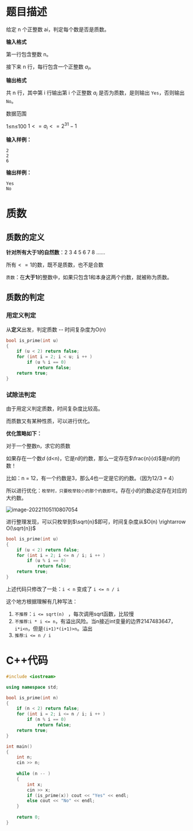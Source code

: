 # 题目描述

给定 n 个正整数 ai，判定每个数是否是质数。

**输入格式**

第一行包含整数 n。

接下来 n 行，每行包含一个正整数 $a_i$。

**输出格式**

共 n 行，其中第 i 行输出第 i 个正整数 $a_i$ 是否为质数，是则输出 `Yes`，否则输出 `No`。

数据范围

1≤n≤100
$1<=a_i<=2^{31}-1$

**输入样例：**

```
2
2
6
```

**输出样例：**

```
Yes
No
```

# 质数

## 质数的定义

**针对所有大于1的自然数**：2 3 4 5 6 7 8 ……

所有$<=1$的数，既不是质数，也不是合数

`质数`：在**大于1**的整数中，如果只包含1和本身这两个约数，就被称为质数。

## 质数的判定

### 用定义判定

从**定义**出发，判定质数 -- 时间复杂度为O(n)

```C++
bool is_prime(int u)
{
    if (u < 2) return false;
    for (int i = 2; i < u; i ++ )
        if (u % i == 0)
            return false;
    return true;
}
```

### 试除法判定

由于用定义判定质数，时间复杂度比较高。

而质数又有某种性质，可以进行优化。

**优化策略如下：**

对于一个整数n，求它的质数

如果存在一个数$d$ (d<n)，它是n的约数，那么一定存在$\frac{n}{d}$是n的约数！

比如：n = 12，有一个约数是3，那么4也一定是它的约数。（因为12/3 = 4）

所以进行优化：`枚举时，只要枚举较小的那个约数即可`。存在小的约数必定存在对应的大约数。

![image-20221105110807054](https://cdn.jsdelivr.net/gh/Lx001T/my-imgs/jq2022/image-20221105110807054.png)

进行整理发现，可以只枚举到$\sqrt{n}$即可，时间复杂度从$O(n) \rightarrow O(\sqrt{n})$

```C++
bool is_prime(int u)
{
    if (u < 2) return false;
    for (int i = 2; i <= n / i; i ++ )
        if (u % i == 0)
            return false;
    return true;
}
```

上述代码只修改了一处：`i < n` 变成了 `i <= n / i`

这个地方根据理解有几种写法：

1. `不推荐`：`i <= sqrt(n) ` ，每次调用sqrt函数，比较慢
2. `不推荐`:`i * i <= n`，有溢出风险。当n接近int变量的边界2147483647，`i*i<n`，但是`(i+1)*(i+1)>n`。溢出
3. `推荐`:`i <= n / i `

# C++代码

```C++
#include <iostream>

using namespace std;

bool is_prime(int n)
{
    if (n < 2) return false;
    for (int i = 2; i <= n / i; i ++ )
        if (n % i == 0)
            return false;
    return true;
}

int main()
{
    int n;
    cin >> n;
    
    while (n -- )
    {
        int x;
        cin >> x;
        if (is_prime(x)) cout << "Yes" << endl;
        else cout << "No" << endl;
    }
    
    return 0;
}
```





